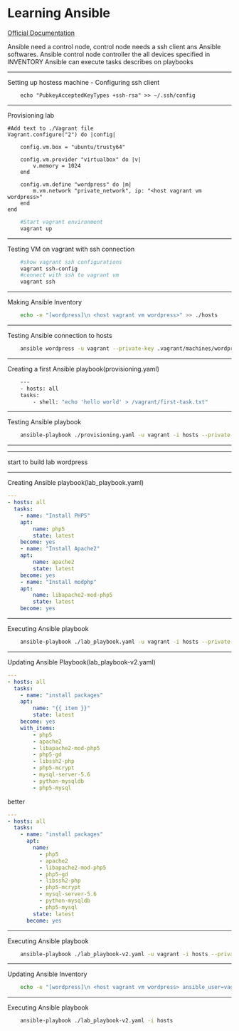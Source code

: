 # Learning Ansible

[Official Documentation](https://docs.ansible.com/ansible/latest/getting_started/index.html)

Ansible need a control node, control node needs a ssh client ans Ansible softwares.
Ansible control node controller the all devices specified in INVENTORY
Ansible can execute tasks describes on playbooks

---
Setting up hostess machine
    - Configuring ssh client

```shell
    echo "PubkeyAcceptedKeyTypes +ssh-rsa" >> ~/.ssh/config
```

---
Provisioning lab

```text
#Add text to ./Vagrant file
Vagrant.configure("2") do |config|

    config.vm.box = "ubuntu/trusty64"

    config.vm.provider "virtualbox" do |v|
        v.memory = 1024
    end

    config.vm.define "wordpress" do |m|
        m.vm.network "private_network", ip: "<host vagrant vm wordpress>"
    end
end
```

```bash
    #Start vagrant environment
    vagrant up
```

---
Testing VM on vagrant with ssh connection

```bash
    #show vagrant ssh configurations
    vagrant ssh-config
    #connect with ssh to vagrant vm
    vagrant ssh
```

---
Making Ansible Inventory

```bash
    echo -e "[wordpress]\n <host vagrant vm wordpress>" >> ./hosts
```

---
Testing Ansible connection to hosts

```bash
    ansible wordpress -u vagrant --private-key .vagrant/machines/wordpress/virtualbox/private_key -i hosts -m shell -a 'echo Hello, World'
```

---
Creating a first Ansible playbook(provisioning.yaml)

```bash
    ---
    - hosts: all
    tasks:
        - shell: "echo 'hello world' > /vagrant/first-task.txt"
```

---
Testing Ansible playbook

```bash
    ansible-playbook ./provisioning.yaml -u vagrant -i hosts --private-key ./.vagrant/machines/wordpress/virtualbox/private_key
```

---
---
start to build lab wordpress

---
Creating Ansible playbook(lab_playbook.yaml)

```yaml
---
- hosts: all
  tasks:
    - name: "Install PHP5"
    apt:
        name: php5
        state: latest
    become: yes
    - name: "Install Apache2"
    apt:
        name: apache2
        state: latest
    become: yes
    - name: "Install modphp"
    apt:
        name: libapache2-mod-php5
        state: latest
    become: yes
```

---
Executing Ansible playbook

```bash
    ansible-playbook ./lab_playbook.yaml -u vagrant -i hosts --private-key ./.vagrant/machines/wordpress/virtualbox/private_key
```

---
Updating Ansible Playbook(lab_playbook-v2.yaml)

```yaml
---
- hosts: all
  tasks:
    - name: "install packages"
    apt:
        name: "{{ item }}"
        state: latest
    become: yes
    with_items:
        - php5
        - apache2
        - libapache2-mod-php5
        - php5-gd
        - libssh2-php
        - php5-mcrypt
        - mysql-server-5.6
        - python-mysqldb
        - php5-mysql
```

better

```yaml
---
- hosts: all
  tasks:
    - name: "install packages"
      apt:
        name:
          - php5
          - apache2
          - libapache2-mod-php5
          - php5-gd
          - libssh2-php
          - php5-mcrypt
          - mysql-server-5.6
          - python-mysqldb
          - php5-mysql
        state: latest
      become: yes
```

---
Executing Ansible playbook

```bash
    ansible-playbook ./lab_playbook-v2.yaml -u vagrant -i hosts --private-key ./.vagrant/machines/wordpress/virtualbox/private_key
```

---
Updating Ansible Inventory

```bash
    echo -e "[wordpress]\n <host vagrant vm wordpress> ansible_user=vagrant ansible_ssh_private_key_file='./.vagrant/machines/wordpress/virtualbox/private_key'" >> ./hosts
```

---
Executing Ansible playbook

```bash
    ansible-playbook ./lab_playbook-v2.yaml -i hosts
```
